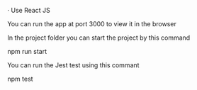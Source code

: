 · Use React JS

You can run the app at port 3000 to view it in the browser

In the project folder you can start the project by this command

npm run start

You can run the Jest test using this commant

npm test
